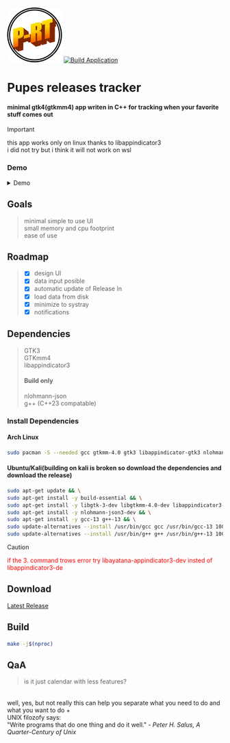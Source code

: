 <img src="https://github.com/PoliEcho/pupes_releases_tracker/raw/refs/heads/master/resources/img/icon.svg" alt="Project logo" width="128"></img> [![Build Application](https://github.com/PoliEcho/pupes_releases_tracker/actions/workflows/build.yml/badge.svg)](https://github.com/PoliEcho/pupes_releases_tracker/actions/workflows/build.yml)
# Pupes releases tracker
#### minimal gtk4(gtkmm4) app writen in C++ for tracking when your favorite stuff comes out  
> [!IMPORTANT]  
> this app works only on linux thanks to libappindicator3  
> i did not try but i think it will not work on wsl  

### Demo  
<details>
<summary>Demo</summary>

<video src="https://github.com/user-attachments/assets/97d539da-26fd-4219-a0e4-523c2bb5b370" controls></video>

</details>

## Goals
> minimal simple to use UI  
> small memory and cpu footprint  
> ease of use  
## Roadmap
> - [x] design UI   
> - [x] data input posible   
> - [x] automatic update of Release In  
> - [x] load data from disk   
> - [x] minimize to systray   
> - [x] notifications   


## Dependencies  
> GTK3  
> GTKmm4  
> libappindicator3
> #### Build only  
> nlohmann-json  
> g++ (C++23 compatable)

### Install Dependencies  
#### Arch Linux  
```Bash
sudo pacman -S --needed gcc gtkmm-4.0 gtk3 libappindicator-gtk3 nlohmann-json
```
#### Ubuntu/Kali(building on kali is broken so download the dependencies and download the release)     
```Bash
sudo apt-get update && \
sudo apt-get install -y build-essential && \
sudo apt-get install -y libgtk-3-dev libgtkmm-4.0-dev libappindicator3-dev && v
sudo apt-get install -y nlohmann-json3-dev && \
sudo apt-get install -y gcc-13 g++-13 && \
sudo update-alternatives --install /usr/bin/gcc gcc /usr/bin/gcc-13 100 && \
sudo update-alternatives --install /usr/bin/g++ g++ /usr/bin/g++-13 100
```
> [!CAUTION]  
> <span style="color:red;">if the 3. command trows error try libayatana-appindicator3-dev insted of libappindicator3-de</span>

## Download
[Latest Release](https://github.com/PoliEcho/pupes_releases_tracker/releases)    
## Build  
```Bash
make -j$(nproc)
```

## QaA
> is it just calendar with less features?
######       
well, yes, but not really this can help you separate what you need to do and what you want to do +  
UNIX filozofy says:   
"Write programs that do one thing and do it well." - <cite>Peter H. Salus, A Quarter-Century of Unix</cite>   
